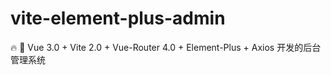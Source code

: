 # vite-element-plus-admin
🔥 🎉 Vue 3.0 + Vite 2.0 + Vue-Router 4.0 + Element-Plus +  Axios 开发的后台管理系统
